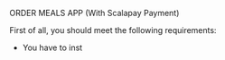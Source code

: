 ORDER MEALS APP (With Scalapay Payment)

First of all, you should meet the following requirements:
* You have to inst

